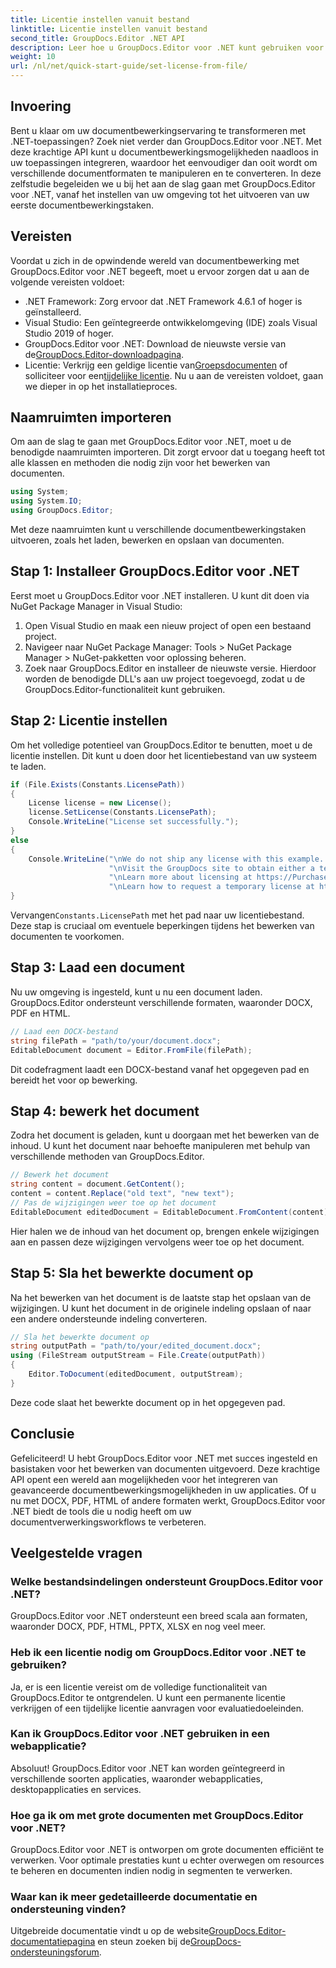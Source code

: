 ```yaml
---
title: Licentie instellen vanuit bestand
linktitle: Licentie instellen vanuit bestand
second_title: GroupDocs.Editor .NET API
description: Leer hoe u GroupDocs.Editor voor .NET kunt gebruiken voor naadloze documentbewerking in uw toepassingen. Inclusief stap-voor-stap handleiding, tips en veelgestelde vragen.
weight: 10
url: /nl/net/quick-start-guide/set-license-from-file/
---
```

## Invoering
Bent u klaar om uw documentbewerkingservaring te transformeren met .NET-toepassingen? Zoek niet verder dan GroupDocs.Editor voor .NET. Met deze krachtige API kunt u documentbewerkingsmogelijkheden naadloos in uw toepassingen integreren, waardoor het eenvoudiger dan ooit wordt om verschillende documentformaten te manipuleren en te converteren. In deze zelfstudie begeleiden we u bij het aan de slag gaan met GroupDocs.Editor voor .NET, vanaf het instellen van uw omgeving tot het uitvoeren van uw eerste documentbewerkingstaken.
## Vereisten
Voordat u zich in de opwindende wereld van documentbewerking met GroupDocs.Editor voor .NET begeeft, moet u ervoor zorgen dat u aan de volgende vereisten voldoet:
- .NET Framework: Zorg ervoor dat .NET Framework 4.6.1 of hoger is geïnstalleerd.
- Visual Studio: Een geïntegreerde ontwikkelomgeving (IDE) zoals Visual Studio 2019 of hoger.
-  GroupDocs.Editor voor .NET: Download de nieuwste versie van de[GroupDocs.Editor-downloadpagina](https://releases.groupdocs.com/editor/net/).
-  Licentie: Verkrijg een geldige licentie van[Groepsdocumenten](https://purchase.groupdocs.com/buy) of solliciteer voor een[tijdelijke licentie](https://purchase.groupdocs.com/temporary-license/).
Nu u aan de vereisten voldoet, gaan we dieper in op het installatieproces.
## Naamruimten importeren
Om aan de slag te gaan met GroupDocs.Editor voor .NET, moet u de benodigde naamruimten importeren. Dit zorgt ervoor dat u toegang heeft tot alle klassen en methoden die nodig zijn voor het bewerken van documenten.
```csharp
using System;
using System.IO;
using GroupDocs.Editor;
```
Met deze naamruimten kunt u verschillende documentbewerkingstaken uitvoeren, zoals het laden, bewerken en opslaan van documenten.
## Stap 1: Installeer GroupDocs.Editor voor .NET
Eerst moet u GroupDocs.Editor voor .NET installeren. U kunt dit doen via NuGet Package Manager in Visual Studio:
1. Open Visual Studio en maak een nieuw project of open een bestaand project.
2. Navigeer naar NuGet Package Manager: Tools > NuGet Package Manager > NuGet-pakketten voor oplossing beheren.
3. Zoek naar GroupDocs.Editor en installeer de nieuwste versie.
Hierdoor worden de benodigde DLL's aan uw project toegevoegd, zodat u de GroupDocs.Editor-functionaliteit kunt gebruiken.
## Stap 2: Licentie instellen
Om het volledige potentieel van GroupDocs.Editor te benutten, moet u de licentie instellen. Dit kunt u doen door het licentiebestand van uw systeem te laden.
```csharp
if (File.Exists(Constants.LicensePath))
{
    License license = new License();
    license.SetLicense(Constants.LicensePath);
    Console.WriteLine("License set successfully.");
}
else
{
    Console.WriteLine("\nWe do not ship any license with this example. " +
                      "\nVisit the GroupDocs site to obtain either a temporary or permanent license. " +
                      "\nLearn more about licensing at https://Purchase.groupdocs.com/faqs/licensing. " +
                      "\nLearn how to request a temporary license at https://aankoop.groupdocs.com/tijdelijke-licentie.");
}
```
 Vervangen`Constants.LicensePath` met het pad naar uw licentiebestand. Deze stap is cruciaal om eventuele beperkingen tijdens het bewerken van documenten te voorkomen. 
## Stap 3: Laad een document
Nu uw omgeving is ingesteld, kunt u nu een document laden. GroupDocs.Editor ondersteunt verschillende formaten, waaronder DOCX, PDF en HTML.
```csharp
// Laad een DOCX-bestand
string filePath = "path/to/your/document.docx";
EditableDocument document = Editor.FromFile(filePath);
```
Dit codefragment laadt een DOCX-bestand vanaf het opgegeven pad en bereidt het voor op bewerking.
## Stap 4: bewerk het document
Zodra het document is geladen, kunt u doorgaan met het bewerken van de inhoud. U kunt het document naar behoefte manipuleren met behulp van verschillende methoden van GroupDocs.Editor.
```csharp
// Bewerk het document
string content = document.GetContent();
content = content.Replace("old text", "new text");
// Pas de wijzigingen weer toe op het document
EditableDocument editedDocument = EditableDocument.FromContent(content);
```
Hier halen we de inhoud van het document op, brengen enkele wijzigingen aan en passen deze wijzigingen vervolgens weer toe op het document.
## Stap 5: Sla het bewerkte document op
Na het bewerken van het document is de laatste stap het opslaan van de wijzigingen. U kunt het document in de originele indeling opslaan of naar een andere ondersteunde indeling converteren.
```csharp
// Sla het bewerkte document op
string outputPath = "path/to/your/edited_document.docx";
using (FileStream outputStream = File.Create(outputPath))
{
    Editor.ToDocument(editedDocument, outputStream);
}
```
Deze code slaat het bewerkte document op in het opgegeven pad.
## Conclusie
Gefeliciteerd! U hebt GroupDocs.Editor voor .NET met succes ingesteld en basistaken voor het bewerken van documenten uitgevoerd. Deze krachtige API opent een wereld aan mogelijkheden voor het integreren van geavanceerde documentbewerkingsmogelijkheden in uw applicaties. Of u nu met DOCX, PDF, HTML of andere formaten werkt, GroupDocs.Editor voor .NET biedt de tools die u nodig heeft om uw documentverwerkingsworkflows te verbeteren.
## Veelgestelde vragen
### Welke bestandsindelingen ondersteunt GroupDocs.Editor voor .NET?
GroupDocs.Editor voor .NET ondersteunt een breed scala aan formaten, waaronder DOCX, PDF, HTML, PPTX, XLSX en nog veel meer.
### Heb ik een licentie nodig om GroupDocs.Editor voor .NET te gebruiken?
Ja, er is een licentie vereist om de volledige functionaliteit van GroupDocs.Editor te ontgrendelen. U kunt een permanente licentie verkrijgen of een tijdelijke licentie aanvragen voor evaluatiedoeleinden.
### Kan ik GroupDocs.Editor voor .NET gebruiken in een webapplicatie?
Absoluut! GroupDocs.Editor voor .NET kan worden geïntegreerd in verschillende soorten applicaties, waaronder webapplicaties, desktopapplicaties en services.
### Hoe ga ik om met grote documenten met GroupDocs.Editor voor .NET?
GroupDocs.Editor voor .NET is ontworpen om grote documenten efficiënt te verwerken. Voor optimale prestaties kunt u echter overwegen om resources te beheren en documenten indien nodig in segmenten te verwerken.
### Waar kan ik meer gedetailleerde documentatie en ondersteuning vinden?
 Uitgebreide documentatie vindt u op de website[GroupDocs.Editor-documentatiepagina](https://tutorials.groupdocs.com/editor/net/) en steun zoeken bij de[GroupDocs-ondersteuningsforum](https://forum.groupdocs.com/c/editor/20).